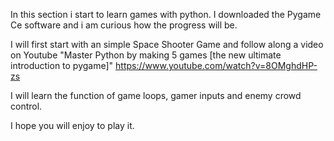 In this section i start to learn games with python.
I downloaded the Pygame Ce software and i am curious how the progress will be.

I will first start with an simple Space Shooter Game and follow along a video on Youtube "Master Python by making 5 games [the new ultimate introduction to pygame]" https://www.youtube.com/watch?v=8OMghdHP-zs

I will learn the function of game loops, gamer inputs and enemy crowd control.

I hope you will enjoy to play it.